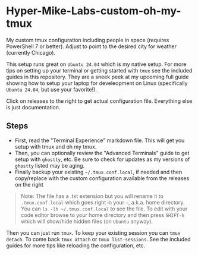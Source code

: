 # Hyper-Mike-Labs-custom-oh-my-tmux
My custom tmux configuration including people in space (requires PowerShell 7 or better). Adjust to point to the desired city for weather (currently Chicago). 

This setup runs great on `Ubuntu 24.04` which is my native setup. For more tips on setting up your terminal or getting started with `tmux` see the included guides in this repository. They are a sneek peek at my upcoming full guide showing how to setup your laptop for develeopment on Linux (specifically `Ubuntu 24.04`, but use your favorite!).

Click on releases to the right to get actual configuration file. Everything else is just documentation.

## Steps

- First, read the "Terminal Experience" markdown file. This will get you setup with tmux and oh my tmux.
- Then, you can optionally review the "Advanced Terminals" guide to get setup with `ghostty`, etc.  Be sure to check for updates as my versions of `ghostty` listed may be aging.
- Finally backup your existing `~/.tmux.conf.local`, if needed and then copy/replace with the custom configuration available from the releases on the right

> Note: The file has a .txt extension but you will rename it to `.tmux.conf.local` which goes right in your `~`, a.k.a. home directory.  You can `ls -lh ~/.tmux.conf.local` to see the file.  To edit with your code editor browse to your home directory and then press `SHIFT-h` which will show/hide hidden files (on `Ubuntu` anyway).

Then you can just run `tmux`.  To keep your existing session you can `tmux detach`. To come back `tmux attach` or `tmux list-sessions`.  See the included guides for more tips like reloading the configuration, etc.

